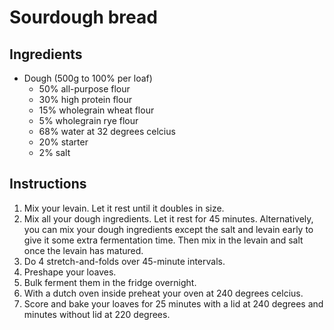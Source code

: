 # Sourdough bread

## Ingredients
* Dough (500g to 100% per loaf)
	* 50% all-purpose flour
	* 30% high protein flour
	* 15% wholegrain wheat flour
	* 5% wholegrain rye flour
	* 68% water at 32 degrees celcius
	* 20% starter
	* 2% salt

## Instructions
1. Mix your levain. Let it rest until it doubles in size.
2. Mix all your dough ingredients. Let it rest for 45 minutes. Alternatively, you can mix your dough ingredients except the salt and levain early to give it some extra fermentation time. Then mix in the levain and salt once the levain has matured.
3. Do 4 stretch-and-folds over 45-minute intervals.
4. Preshape your loaves.
5. Bulk ferment them in the fridge overnight.
6. With a dutch oven inside preheat your oven at 240 degrees celcius.
7. Score and bake your loaves for 25 minutes with a lid at 240 degrees and minutes without lid at 220 degrees.
